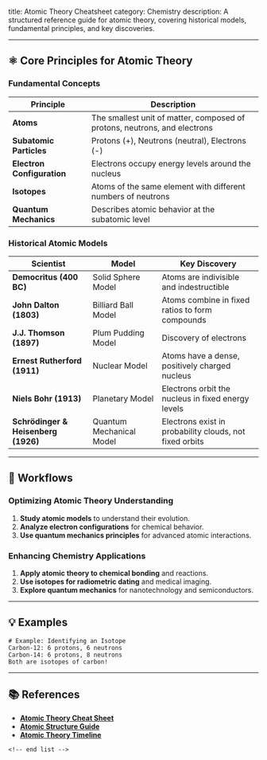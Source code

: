 title: Atomic Theory Cheatsheet
category: Chemistry
description: A structured reference guide for atomic theory, covering historical models, fundamental principles, and key discoveries.

---

## ⚛️ **Core Principles for Atomic Theory**

### **Fundamental Concepts**

| Principle                        | Description                                                               |
| -------------------------------- | ------------------------------------------------------------------------- |
| **Atoms**                  | The smallest unit of matter, composed of protons, neutrons, and electrons |
| **Subatomic Particles**    | Protons (+), Neutrons (neutral), Electrons (-)                            |
| **Electron Configuration** | Electrons occupy energy levels around the nucleus                         |
| **Isotopes**               | Atoms of the same element with different numbers of neutrons              |
| **Quantum Mechanics**      | Describes atomic behavior at the subatomic level                          |

### **Historical Atomic Models**

| Scientist                                  | Model                    | Key Discovery                                           |
| ------------------------------------------ | ------------------------ | ------------------------------------------------------- |
| **Democritus (400 BC)**              | Solid Sphere Model       | Atoms are indivisible and indestructible                |
| **John Dalton (1803)**               | Billiard Ball Model      | Atoms combine in fixed ratios to form compounds         |
| **J.J. Thomson (1897)**              | Plum Pudding Model       | Discovery of electrons                                  |
| **Ernest Rutherford (1911)**         | Nuclear Model            | Atoms have a dense, positively charged nucleus          |
| **Niels Bohr (1913)**                | Planetary Model          | Electrons orbit the nucleus in fixed energy levels      |
| **Schrödinger & Heisenberg (1926)** | Quantum Mechanical Model | Electrons exist in probability clouds, not fixed orbits |

---

## 🔄 **Workflows**

### **Optimizing Atomic Theory Understanding**

1. **Study atomic models** to understand their evolution.
2. **Analyze electron configurations** for chemical behavior.
3. **Use quantum mechanics principles** for advanced atomic interactions.

### **Enhancing Chemistry Applications**

1. **Apply atomic theory to chemical bonding** and reactions.
2. **Use isotopes for radiometric dating** and medical imaging.
3. **Explore quantum mechanics** for nanotechnology and semiconductors.

---

## 💡 **Examples**

```plaintext
# Example: Identifying an Isotope
Carbon-12: 6 protons, 6 neutrons  
Carbon-14: 6 protons, 8 neutrons  
Both are isotopes of carbon!  
```

---

## 📚 **References**

- **[Atomic Theory Cheat Sheet](https://cheatography.com/monicayeom/cheat-sheets/atomic-theories/pdf/)**
- **[Atomic Structure Guide](https://www.coursehero.com/file/167583268/Atomic-Structure-Cheat-Sheetpdf/)**
- **[Atomic Theory Timeline](https://boardmix.com/articles/atomic-theory-timeline-download/)**

```
<!-- end list -->
```